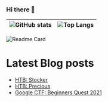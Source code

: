 ### Hi there 👋

<!--
**Nikelandjelo/Nikelandjelo** is a ✨ _special_ ✨ repository because its `README.md` (this file) appears on your GitHub profile.

Here are some ideas to get you started:

- 🔭 I’m currently working on ...
- 🌱 I’m currently learning ...
- 👯 I’m looking to collaborate on ...
- 🤔 I’m looking for help with ...
- 💬 Ask me about ...
- 📫 How to reach me: ...
- 😄 Pronouns: ...
- ⚡ Fun fact: ...
-->


| ![GitHub stats](https://github-readme-stats.vercel.app/api?username=Nikelandjelo&count_private=true&show_icons=true&theme=tokyonight) | ![Top Langs](https://github-readme-stats.vercel.app/api/top-langs/?username=Nikelandjelo&layout=compact&theme=tokyonight) |
|-|-|

![Readme Card](https://github-readme-stats.vercel.app/api/pin/?username=Nikelandjelo&repo=blog&theme=tokyonight)

# Latest Blog posts
<!-- BLOG-POST-LIST:START -->
- [HTB: Stocker](https://nikelandjelo.github.io/posts/htb_m_stocker/)
- [HTB: Precious](https://nikelandjelo.github.io/posts/htb_m_precious/)
- [Google CTF: Beginners Quest 2021](https://nikelandjelo.github.io/posts/google-beginners-quest/)
<!-- BLOG-POST-LIST:END -->

